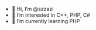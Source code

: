 - 👋 Hi, I’m @szzazi
- 👀 I’m interested in C++, PHP, C#
- 🌱 I’m currently learning PHP

<!---
szzazi/szzazi is a ✨ special ✨ repository because its `README.md` (this file) appears on your GitHub profile.
You can click the Preview link to take a look at your changes.
--->
